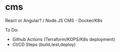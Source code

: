 # cms
React or Angular? / Node.JS CMS - Docker/K8s

To Do:
- Github Actions (Terraform/KOPS/K8s deployment)
- CI/CD Steps (build,test,deploy)